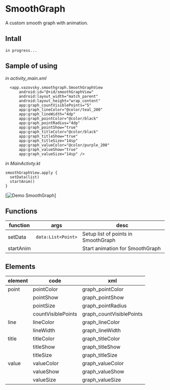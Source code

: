 # SmoothGraph
A custom smooth graph with animation.  
## Intall
    in progress...
## Sample of using
*in activity_main.xml*

      <app.vazovsky.smoothgraph.SmoothGraphView  
	      android:id="@+id/smoothGraphView" 
          android:layout_width="match_parent"  
	      android:layout_height="wrap_content"  
	      app:graph_countVisiblePoints="5"  
	      app:graph_lineColor="@color/teal_200"  
	      app:graph_lineWidth="4dp"  
	      app:graph_pointColor="@color/black"  
	      app:graph_pointRadius="4dp"  
	      app:graph_pointShow="true"  
	      app:graph_titleColor="@color/black"  
	      app:graph_titleShow="true"  
	      app:graph_titleSize="14sp"  
	      app:graph_valueColor="@color/purple_200"  
	      app:graph_valueShow="true"  
	      app:graph_valueSize="14sp" />
*in MainActivty.kt*  
     
    smoothGraphView.apply {  
      setData(list)  
      startAnim()  
    }
[![Demo SmoothGraph](https://psv4.userapi.com/c235031/u450021022/docs/d17/80717bd63969/video_2021-12-11_18-07-43.gif?extra=Rqqn_uw3w2CGTwXZrEYad3QX7VSxGtDExM1BMii6rAdVZ7q7lAdUQEbP0NWh90NRboQXk6NlVNc146rhztyH7o8UedpHfHIJzZFS9pHSYKPn40ZlKzG9l9fg0DsjsyGbE3-IfhVz7wPPKFAUjjTaai13yg)]
## Functions
|function|args|desc|
|--|--|--|
|setData|``data:List<Point>``|Setup list of points in SmoothGraph|
|startAnim||Start animation for SmoothGraph|

## Elements
|element|code|xml|
|--|--|--|
|point|pointColor|graph_pointColor|
||pointShow|graph_pointShow|
||pointSize|graph_pointRadius|
||countVisiblePoints|graph_countVisiblePoints|
|line|lineColor|graph_lineColor|
||lineWidth|graph_lineWidth|
|title|titleColor|graph_titleColor|
||titleShow|graph_titleShow|
||titleSize|graph_titleSize|
|value|valueColor|graph_valueColor|
||valueShow|graph_valueShow|
||valueSize|graph_valueSize|
